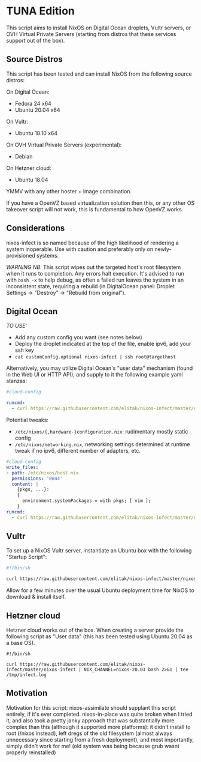 # TUNA Edition

This script aims to install NixOS on Digital Ocean droplets, Vultr servers, or
OVH Virtual Private Servers (starting from distros that these services support
out of the box).

## Source Distros

This script has been tested and can install NixOS from the following source distros:

On Digital Ocean:
- Fedora 24 x64
- Ubuntu 20.04 x64

On Vultr:
- Ubuntu 18.10 x64

On OVH Virtual Private Servers (experimental):
- Debian

On Hetzner cloud:
- Ubuntu 18.04

YMMV with any other hoster + image combination.

If you have a OpenVZ based virtualization solution then this, or any other OS takeover script will not work, this is fundamental to how OpenVZ works.

## Considerations

nixos-infect is so named because of the high likelihood of rendering a system
inoperable. Use with caution and preferably only on newly-provisioned
systems.

*WARNING NB*: This script wipes out the targeted host's root filesystem when it
runs to completion. Any errors halt execution. It's advised to run with
`bash -x` to help debug, as often a failed run leaves the system in an
inconsistent state, requiring a rebuild (in DigitalOcean panel: Droplet
Settings -> "Destroy" -> "Rebuild from original").

## Digital Ocean

*TO USE:*
- Add any custom config you want (see notes below)
- Deploy the droplet indicated at the top of the file, enable ipv6, add your ssh key
- `cat customConfig.optional nixos-infect | ssh root@targethost`

Alternatively, you may utilize Digital Ocean's "user data" mechanism (found in the Web UI or HTTP API), and supply to it the following example yaml stanzas:

```yaml
#cloud-config

runcmd:
  - curl https://raw.githubusercontent.com/elitak/nixos-infect/master/nixos-infect | PROVIDER=digitalocean NIX_CHANNEL=nixos-20.03 bash 2>&1 | tee /tmp/infect.log
```
Potential tweaks:
- `/etc/nixos/{,hardware-}configuration.nix`: rudimentary mostly static config
- `/etc/nixos/networking.nix`, networking settings determined at runtime tweak
  if no ipv6, different number of adapters, etc.

```yaml
#cloud-config
write_files:
- path: /etc/nixos/host.nix
  permissions: '0644'
  content: |
    {pkgs, ...}:
    {
      environment.systemPackages = with pkgs; [ vim ];
    }
runcmd:
  - curl https://raw.githubusercontent.com/elitak/nixos-infect/master/nixos-infect | PROVIDER=digitalocean NIXOS_IMPORT=./host.nix NIX_CHANNEL=nixos-20.03 bash 2>&1 | tee /tmp/infect.log

```

## Vultr

To set up a NixOS Vultr server, instantiate an Ubuntu box with the following "Startup Script":

```bash
#!/bin/sh

curl https://raw.githubusercontent.com/elitak/nixos-infect/master/nixos-infect | NIX_CHANNEL=nixos-20.03 bash
```

Allow for a few minutes over the usual Ubuntu deployment time for NixOS to download & install itself.

## Hetzner cloud

Hetzner cloud works out of the box. When creating a server provide the following script as "User data" (this has been tested using Ubuntu 20.04 as a base OS).

```
#!/bin/sh

curl https://raw.githubusercontent.com/elitak/nixos-infect/master/nixos-infect | NIX_CHANNEL=nixos-20.03 bash 2>&1 | tee /tmp/infect.log
```

## Motivation

Motivation for this script: nixos-assimilate should supplant this script
entirely, if it's ever completed. nixos-in-place was quite broken when I
tried it, and also took a pretty janky approach that was substantially more
complex than this (although it supported more platforms): it didn't install
to root (/nixos instead), left dregs of the old filesystem (almost always
unnecessary since starting from a fresh deployment), and most importantly,
simply didn't work for me! (old system was being because grub wasnt properly
reinstalled)
